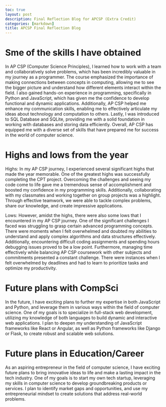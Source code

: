 ```yaml
---
toc: true
layout: post
description: Final Reflection Blog for APCSP (Extra Credit)
categories: [markdown]
title: APCSP Final Reflection Blog
---
```



# Sme of the skills I have obtained

In AP CSP (Computer Science Principles), I learned how to work with a team and collaboratively solve problems, which has been incredibly valuable in my journey as a programmer. The course emphasized the importance of making connections between concepts in computing, allowing me to see the bigger picture and understand how different elements interact within the field. I also gained hands-on experience in programming, specifically in Python and JavaScript, which has given me the confidence to develop functional and dynamic applications. Additionally, AP CSP helped me enhance my communication skills, enabling me to effectively articulate my ideas about technology and computation to others. Lastly, I was introduced to SQL Database and SQLite, providing me with a solid foundation in working with databases and storing data efficiently. Overall, AP CSP has equipped me with a diverse set of skills that have prepared me for success in the world of computer science.

# Highs and lows from the year

Highs: In my AP CSP journey, I experienced several significant highs that made the year memorable. One of the greatest highs was successfully completing the CPT project. Overcoming the challenges and seeing my code come to life gave me a tremendous sense of accomplishment and boosted my confidence in my programming skills. Additionally, collaborating with my classmates and working together on group projects was a highlight. Through effective teamwork, we were able to tackle complex problems, share our knowledge, and create impressive applications.

Lows: However, amidst the highs, there were also some lows that I encountered in my AP CSP journey. One of the significant challenges I faced was struggling to grasp certain advanced programming concepts. There were moments when I felt overwhelmed and doubted my abilities to understand and apply complex algorithms and data structures effectively. Additionally, encountering difficult coding assignments and spending hours debugging issues proved to be a low point. Furthermore, managing time effectively while balancing AP CSP coursework with other subjects and commitments presented a constant challenge. There were instances when I felt overwhelmed by deadlines and had to learn to prioritize tasks and optimize my productivity.


# Future plans with CompSci

In the future, I have exciting plans to further my expertise in both JavaScript and Python, and leverage them in various ways within the field of computer science. One of my goals is to specialize in full-stack web development, utilizing my knowledge of both languages to build dynamic and interactive web applications. I plan to deepen my understanding of JavaScript frameworks like React or Angular, as well as Python frameworks like Django or Flask, to create robust and scalable web solutions.

# Future plans in Education/Career

As an aspiring entrepreneur in the field of computer science, I have exciting future plans to bring innovative ideas to life and make a lasting impact in the tech industry. One of my goals is to start my own tech startup, leveraging my skills in computer science to develop groundbreaking products or services. I plan to identify market gaps and opportunities, and use my entrepreneurial mindset to create solutions that address real-world problems.
